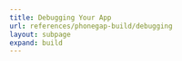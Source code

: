 ```yaml
---
title: Debugging Your App
url: references/phonegap-build/debugging
layout: subpage
expand: build
---
```

